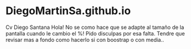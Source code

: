 # DiegoMartinSa.github.io
Cv Diego Santana
 Hola! No se como hace que se adapte al tamaño de la pantalla cuando le cambio el %! Pido disculpas por esa falta. Tendre que revisar mas a fondo como hacerlo si con boostrap o con media..
